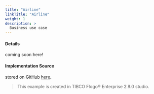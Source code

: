 ```yaml
---
title: "Airline"
linkTitle: "Airline"
weight: 1
description: >
  Business use case
---
```


#### Details
coming soon here!

#### Implementation Source
stored on GitHub [here](https://github.com/TIBCOSoftware/labs-graphbuilder-contrib/tree/master/sample-applications/Airline).

> This example is created in TIBCO Flogo® Enterprise 2.8.0 studio.